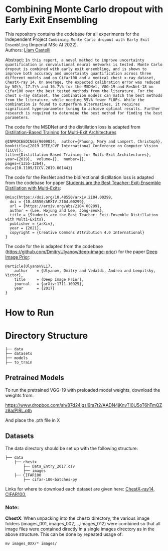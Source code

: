 # Combining Monte Carlo dropout with Early Exit Ensembling
This repository contains the codebase for all experiments for the Independent Project `Combining Monte Carlo dropout with Early Exit Ensembling` (Imperial MSc AI 2022). <br />
Authors: [Liam Castelli](https://github.com/mailingliam02)

Abstract:
`
In this report, a novel method to improve uncertainty quantification in convolutional neural networks is tested. Monte Carlo dropout is combined with early exit ensembling, and is shown to improve both accuracy and uncertainty quantification across three different models and on Cifar100 and a medical chest x-ray dataset, ChestX-ray 14. On average, the expected calibration error was reduced by 50\%, 17.7\% and 16.7\% for the MSDNet, VGG-19 and ResNet-18 on Cifar100 over the best tested methods from the literature. For the chest x-ray dataset, the combination models can match the best methods from the literature, while needing 55\% fewer FLOPs. While the combination is found to outperform alternatives, it requires significant hyperparameter tuning to achieve optimal results. Further research is required to determine the best method for finding the best parameters. 
`

The code for the MSDNet and the distillation loss is adapted from [Distillation-Based Training for Multi-Exit Architectures](https://ieeexplore.ieee.org/document/9009834)

```
@INPROCEEDINGS{9009834,  author={Phuong, Mary and Lampert, Christoph},  
booktitle={2019 IEEE/CVF International Conference on Computer Vision (ICCV)},   
title={Distillation-Based Training for Multi-Exit Architectures},   
year={2019},  volume={},  number={},  
pages={1355-1364},  
doi={10.1109/ICCV.2019.00144}}
```

The code for the ResNet and the bidirectional distillation loss is adapted from the codebase for paper [Students are the Best Teacher: Exit-Ensemble Distillation with Multi-Exits](https://arxiv.org/abs/2104.00299):

```
@misc{https://doi.org/10.48550/arxiv.2104.00299,
  doi = {10.48550/ARXIV.2104.00299},
  url = {https://arxiv.org/abs/2104.00299},
  author = {Lee, Hojung and Lee, Jong-Seok},
  title = {Students are the Best Teacher: Exit-Ensemble Distillation with Multi-Exits},
  publisher = {arXiv},
  year = {2021},
  copyright = {Creative Commons Attribution 4.0 International}
}
```

The code for the  is adapted from the codebase (https://github.com/DmitryUlyanov/deep-image-prior) for the paper [Deep Image Prior](https://arxiv.org/abs/1711.10925):

```
@article{UlyanovVL17,
    author    = {Ulyanov, Dmitry and Vedaldi, Andrea and Lempitsky, Victor},
    title     = {Deep Image Prior},
    journal   = {arXiv:1711.10925},
    year      = {2017}
}
``` 

# How to Run


# Directory Structure

    ├── data
    ├── datasets                  
    ├── models
    ├── to_train

       
## Pretrained Models
To run the pretrained VGG-19 with preloaded model weights, download the weights from:

https://www.dropbox.com/sh/87d24jqsl6ra7t2/AADN4jKnvTI0U5oT6hTmQZz8a/PIRL.pth

And place the .pth file in X

## Datasets
The data directory should be set up with the following structure:

    ├── data
        ├── chestx
            ├── Data_Entry_2017.csv
            ├── images
        ├── CIFAR100
            ├── cifar-100-batches-py
         
    
Links for where to download each dataset are given here:
[ChestX-ray14](https://www.kaggle.com/nih-chest-xrays/data),
[CIFAR100](https://pytorch.org/vision/stable/datasets.html),

### Note:

**ChestX**: When unpacking into the chestx directory, the various image folders (images_001, images_002,...,images_012) were combined so that all image files were contained directly in a single images directory as in the above structure. This can be done by repeated usage of:
```
mv images_0XX/* images/
```

